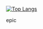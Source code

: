 [![Top Langs](https://github-readme-stats.vercel.app/api/top-langs/?username=Zekiah-A&layout=compact&hide=shaderlab,hlsl)](https://github.com/anuraghazra/github-readme-stats)

epic
<!--
- 🔭 I’m currently working on MHFPS
- 🌱 I’m currently learning C#
- 👯 I’m looking to collaborate on Nukkit-PM1E
- 🤔 I’m looking for help with MHFPS (Big Project)
- 💬 Ask me about Anything!
- 📫 How to reach me: Github
- ⚡ Fun fact: My bio is a lie
-->
